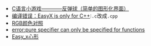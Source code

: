 * [C语言小游戏————反弹球（简单的图形化界面）](https://blog.csdn.net/qq_38499859/article/details/71307286)
* [编译错误：EasyX is only for C++](https://zhidao.baidu.com/question/175719541804038884.html):```.c```改成```.cpp```
* [RGB颜色对照](https://blog.csdn.net/meixi_android/article/details/80524267)
* [error:pure specifier can only be specified for functions](https://blog.csdn.net/flx413/article/details/52014008)
* [Easy_x心形](http://tieba.baidu.com/p/5286836586)
